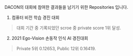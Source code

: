 DACON의 대회에 참여한 결과들을 남기기 위한 Repositories 입니다.

1. 컴퓨터 비전 학습 경진 대회
> 대회 기간 중 기록되었던 scroe 중 private score 1위 달성.

2. 2021 Ego-Vision 손동작 인식 AI 경진대회
> Private 5위 0.12653, Public 12위 0.16419.
